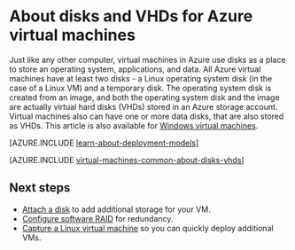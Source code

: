 <properties
	pageTitle="About disks and VHDs for Linux VMs | Azure"
	description="Learn about the basics of disks and VHDs for Linux virtual machines in Azure."
	services="virtual-machines-linux"
	documentationCenter=""
	authors="cynthn"
	manager="timlt"
	editor="tysonn"
	tags="azure-resource-manager,azure-service-management"/>

<tags
	ms.service="virtual-machines-linux"
	ms.date="06/16/2016"
	wacn.date=""/>

# About disks and VHDs for Azure virtual machines

Just like any other computer, virtual machines in Azure use disks as a place to store an operating system, applications, and data. All Azure virtual machines have at least two disks - a Linux operating system disk (in the case of a Linux VM) and a temporary disk. The operating system disk is created from an image, and both the operating system disk and the image are actually virtual hard disks (VHDs) stored in an Azure storage account. Virtual machines also can have one or more data disks, that are also stored as VHDs. This article is also available for [Windows virtual machines](/documentation/articles/virtual-machines-windows-about-disks-vhds/).

[AZURE.INCLUDE [learn-about-deployment-models](../includes/learn-about-deployment-models-both-include.md)]

[AZURE.INCLUDE [virtual-machines-common-about-disks-vhds](../includes/virtual-machines-common-about-disks-vhds.md)]

## Next steps

-  [Attach a disk](/documentation/articles/virtual-machines-linux-attach-disk-portal/) to add additional storage for your VM.
-  [Configure software RAID](/documentation/articles/virtual-machines-linux-configure-raid/) for redundancy.
-  [Capture a Linux virtual machine](/documentation/articles/virtual-machines-linux-classic-capture-image/) so you can quickly deploy additional VMs.


